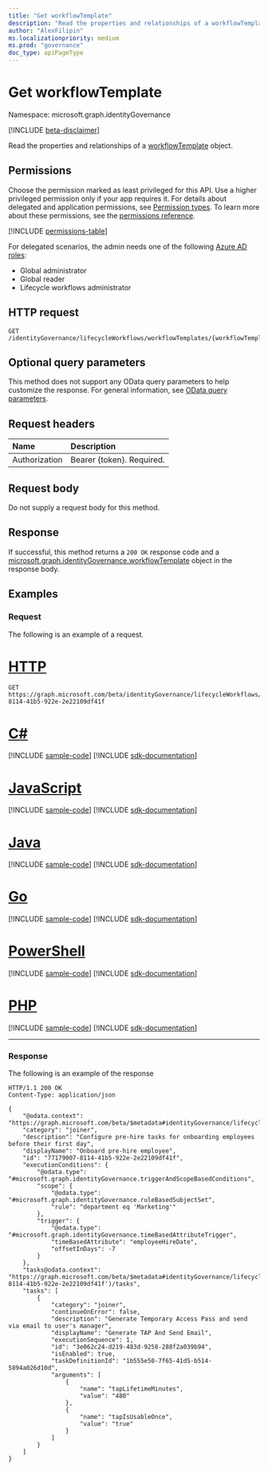 ```yaml
---
title: "Get workflowTemplate"
description: "Read the properties and relationships of a workflowTemplate object."
author: "AlexFilipin"
ms.localizationpriority: medium
ms.prod: "governance"
doc_type: apiPageType
---
```


# Get workflowTemplate

Namespace: microsoft.graph.identityGovernance

[!INCLUDE [beta-disclaimer](../../includes/beta-disclaimer.md)]

Read the properties and relationships of a [workflowTemplate](../resources/identitygovernance-workflowtemplate.md) object.

## Permissions

Choose the permission marked as least privileged for this API. Use a higher privileged permission only if your app requires it. For details about delegated and application permissions, see [Permission types](/graph/permissions-overview#permission-types). To learn more about these permissions, see the [permissions reference](/graph/permissions-reference).

<!-- { "blockType": "permissions", "name": "identitygovernance_workflowtemplate_get" } -->
[!INCLUDE [permissions-table](../includes/permissions/identitygovernance-workflowtemplate-get-permissions.md)]

For delegated scenarios, the admin needs one of the following [Azure AD roles](/azure/active-directory/users-groups-roles/directory-assign-admin-roles#available-roles):

- Global administrator
- Global reader
- Lifecycle workflows administrator

## HTTP request

<!-- {
  "blockType": "ignored"
}
-->
``` http
GET /identityGovernance/lifecycleWorkflows/workflowTemplates/{workflowTemplateId}
```

## Optional query parameters

This method does not support any OData query parameters to help customize the response. For general information, see [OData query parameters](/graph/query-parameters).

## Request headers

|Name|Description|
|:---|:---|
|Authorization|Bearer {token}. Required.|

## Request body

Do not supply a request body for this method.

## Response

If successful, this method returns a `200 OK` response code and a [microsoft.graph.identityGovernance.workflowTemplate](../resources/identitygovernance-workflowtemplate.md) object in the response body.

## Examples

### Request

The following is an example of a request.

# [HTTP](#tab/http)
<!-- {
  "blockType": "request",
  "name": "lifecycleworkflows_get_workflowtemplate"
}
-->
``` http
GET https://graph.microsoft.com/beta/identityGovernance/lifecycleWorkflows/workflowTemplates/77179007-8114-41b5-922e-2e22109df41f
```

# [C#](#tab/csharp)
[!INCLUDE [sample-code](../includes/snippets/csharp/lifecycleworkflows-get-workflowtemplate-csharp-snippets.md)]
[!INCLUDE [sdk-documentation](../includes/snippets/snippets-sdk-documentation-link.md)]

# [JavaScript](#tab/javascript)
[!INCLUDE [sample-code](../includes/snippets/javascript/lifecycleworkflows-get-workflowtemplate-javascript-snippets.md)]
[!INCLUDE [sdk-documentation](../includes/snippets/snippets-sdk-documentation-link.md)]

# [Java](#tab/java)
[!INCLUDE [sample-code](../includes/snippets/java/lifecycleworkflows-get-workflowtemplate-java-snippets.md)]
[!INCLUDE [sdk-documentation](../includes/snippets/snippets-sdk-documentation-link.md)]

# [Go](#tab/go)
[!INCLUDE [sample-code](../includes/snippets/go/lifecycleworkflows-get-workflowtemplate-go-snippets.md)]
[!INCLUDE [sdk-documentation](../includes/snippets/snippets-sdk-documentation-link.md)]

# [PowerShell](#tab/powershell)
[!INCLUDE [sample-code](../includes/snippets/powershell/lifecycleworkflows-get-workflowtemplate-powershell-snippets.md)]
[!INCLUDE [sdk-documentation](../includes/snippets/snippets-sdk-documentation-link.md)]

# [PHP](#tab/php)
[!INCLUDE [sample-code](../includes/snippets/php/lifecycleworkflows-get-workflowtemplate-php-snippets.md)]
[!INCLUDE [sdk-documentation](../includes/snippets/snippets-sdk-documentation-link.md)]

---

### Response

The following is an example of the response

<!-- {
  "blockType": "response",
  "truncated": true,
  "@odata.type": "microsoft.graph.identityGovernance.workflowTemplate"
}
-->
``` http
HTTP/1.1 200 OK
Content-Type: application/json

{
    "@odata.context": "https://graph.microsoft.com/beta/$metadata#identityGovernance/lifecycleWorkflows/workflowTemplates/$entity",
    "category": "joiner",
    "description": "Configure pre-hire tasks for onboarding employees before their first day",
    "displayName": "Onboard pre-hire employee",
    "id": "77179007-8114-41b5-922e-2e22109df41f",
    "executionConditions": {
        "@odata.type": "#microsoft.graph.identityGovernance.triggerAndScopeBasedConditions",
        "scope": {
            "@odata.type": "#microsoft.graph.identityGovernance.ruleBasedSubjectSet",
            "rule": "department eq 'Marketing'"
        },
        "trigger": {
            "@odata.type": "#microsoft.graph.identityGovernance.timeBasedAttributeTrigger",
            "timeBasedAttribute": "employeeHireDate",
            "offsetInDays": -7
        }
    },
    "tasks@odata.context": "https://graph.microsoft.com/beta/$metadata#identityGovernance/lifecycleWorkflows/workflowTemplates('77179007-8114-41b5-922e-2e22109df41f')/tasks",
    "tasks": [
        {
            "category": "joiner",
            "continueOnError": false,
            "description": "Generate Temporary Access Pass and send via email to user's manager",
            "displayName": "Generate TAP And Send Email",
            "executionSequence": 1,
            "id": "3e062c24-d219-483d-9258-288f2a039b94",
            "isEnabled": true,
            "taskDefinitionId": "1b555e50-7f65-41d5-b514-5894a026d10d",
            "arguments": [
                {
                    "name": "tapLifetimeMinutes",
                    "value": "480"
                },
                {
                    "name": "tapIsUsableOnce",
                    "value": "true"
                }
            ]
        }
    ]
}
```
